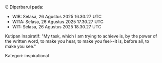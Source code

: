 ⏰ Diperbarui pada:
- WIB: Selasa, 26 Agustus 2025 16.30.27 UTC
- WITA: Selasa, 26 Agustus 2025 17.30.27 UTC
- WIT: Selasa, 26 Agustus 2025 18.30.27 UTC

Kutipan Inspiratif:
"My task, which I am trying to achieve is, by the power of the written word, to make you hear, to make you feel--it is, before all, to make you see."


Kategori: inspirational

